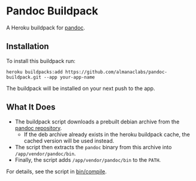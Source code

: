 # Pandoc Buildpack

A Heroku buildpack for [pandoc](http://pandoc.org).

## Installation

To install this buildpack run:
```
heroku buildpacks:add https://github.com/almanaclabs/pandoc-buildpack.git --app your-app-name
```
The buildpack will be installed on your next push to the app.

## What It Does

* The buildpack script downloads a prebuilt debian archive
from the [pandoc repository](https://github.com/jgm/pandoc/releases).
    * If the deb archive already exists in the heroku buildpack cache, the cached
    version will be used instead.
* The script then extracts the `pandoc` binary from this archive into `/app/vendor/pandoc/bin`.
* Finally, the script adds `/app/vendor/pandoc/bin` to the `PATH`.

For details, see the script in [bin/compile](https://github.com/illustrativemathematics/pandoc-buildpack/blob/master/bin/compile).
